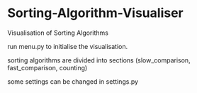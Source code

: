 # Sorting-Algorithm-Visualiser
Visualisation of Sorting Algorithms

run menu.py to initialise the visualisation.

sorting algorithms are divided into sections (slow_comparison, fast_comparison, counting)

some settings can be changed in settings.py
